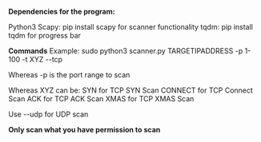 **Dependencies for the program:**

Python3 
Scapy: pip install scapy for scanner functionality 
tqdm: pip install tqdm for progress bar

**Commands** 
Example: sudo python3 scanner.py TARGETIPADDRESS -p 1-100 -t XYZ --tcp

Whereas -p is the port range to scan

Whereas XYZ can be: SYN for TCP SYN Scan CONNECT for TCP Connect Scan ACK for TCP ACK Scan XMAS for TCP XMAS Scan

Use --udp for UDP scan

**Only scan what you have permission to scan**

